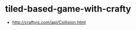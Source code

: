 tiled-based-game-with-crafty
============================
  - http://craftyjs.com/api/Collision.html
